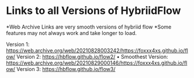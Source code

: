# Links to all Versions of HybriidFlow
*Web Archive Links are very smooth versions of hybriid flow *Some features may not always work and take longer to load.

Version 1: https://web.archive.org/web/20210828003242/https://foxxx4xs.github.io/flow/
Version 2: https://hbflow.github.io/flow2/ • Smoothest Version: https://web.archive.org/web/20210829000146/https://foxxx4xs.github.io/flow/
Version 3: https://hbflow.github.io/flow3/
